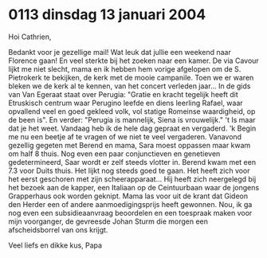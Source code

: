 # 0113 dinsdag 13 januari 2004
Hoi Cathrien,

Bedankt voor  je gezellige mail! Wat leuk dat jullie een weekend naar Florence gaan! En veel sterkte bij het zoeken naar een kamer. De via Cavour lijkt me niet slecht, mama en ik hebben hem vorige afgelopen om de S. Pietrokerk te bekijken, de kerk met de mooie campanile. Toen we er waren bleken we de kerk al te kennen, van het concert verleden jaar... In de gids van Van Egeraat staat over Perugia: "Gratie en kracht tegelijk heeft dit Etruskisch centrum waar Perugino leefde en diens leerling Rafael, waar opvallend veel en goed gekleed volk, vol statige Romeinse waardigheid, op de been is". En verder: "Perugia is mannelijk, Siena is vrouwelijk." 't Is maar dat je het weet. Vandaag heb ik de hele dag gepraat en vergaderd. 'k Begin me nu een beetje af te vragen of we niet te veel vergaderen. Vanavond gezellig gegeten met Berend en mama, Sara moest oppassen maar kwam om half 8 thuis. Nog even een paar conjunctieven en genetieven gedetermineerd, Saar wordt er zelf steeds vlotter in. Berend kwam met een 7.3 voor Duits thuis. Het lijkt nog steeds goed te gaan. Het heeft zich voor het eerst geschoren met zijn scheerapparaat... Hij heeft zich neergelegd bij het bezoek aan de kapper, een Italiaan op de Ceintuurbaan waar de jongens Grapperhaus ook worden geknipt. Mama las voor uit de krant dat Gideon den Herder een of andere aanmoedigingsprijs heeft gewonnen. Nou, ik ga nog even een subsidieaanvraag beoordelen en een toespraak maken voor mijn voorganger, de gevreesde Johan Sturm die morgen een afscheidsborrel van ons krijgt.



Veel liefs en dikke kus, Papa